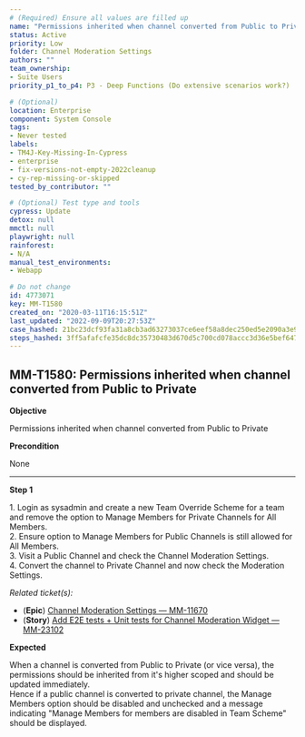 ```yaml
---
# (Required) Ensure all values are filled up
name: "Permissions inherited when channel converted from Public to Private"
status: Active
priority: Low
folder: Channel Moderation Settings
authors: ""
team_ownership: 
- Suite Users
priority_p1_to_p4: P3 - Deep Functions (Do extensive scenarios work?)

# (Optional)
location: Enterprise
component: System Console
tags:
- Never tested
labels: 
- TM4J-Key-Missing-In-Cypress
- enterprise
- fix-versions-not-empty-2022cleanup
- cy-rep-missing-or-skipped
tested_by_contributor: ""

# (Optional) Test type and tools
cypress: Update
detox: null
mmctl: null
playwright: null
rainforest: 
- N/A
manual_test_environments:
- Webapp

# Do not change
id: 4773071
key: MM-T1580
created_on: "2020-03-11T16:15:51Z"
last_updated: "2022-09-09T20:27:53Z"
case_hashed: 21bc23dcf93fa31a8cb3ad63273037ce6eef58a8dec250ed5e2090a3e95b6df6cc5109acb5294b9171f3cdbf4a72c1f1
steps_hashed: 3ff5afafcfe35dc8dc35730483d670d5c700cd078accc3d36e5bef647bbec4f85a8c33507dcba42a8110d17008b1c54d
---
```


<!-- (Auto-generated) Based on frontmatter's "key" and "name" -->

## MM-T1580: Permissions inherited when channel converted from Public to Private

**Objective**

Permissions inherited when channel converted from Public to Private

**Precondition**

None

---

**Step 1**

1\. Login as sysadmin and create a new Team Override Scheme for a team and remove the option to Manage Members for Private Channels for All Members.\
2\. Ensure option to Manage Members for Public Channels is still allowed for All Members.\
3\. Visit a Public Channel and check the Channel Moderation Settings.\
4\. Convert the channel to Private Channel and now check the Moderation Settings.

_Related ticket(s):_

- (**Epic**) [Channel Moderation Settings — MM-11670](https://mattermost.atlassian.net/browse/MM-11670)
- (**Story**) [Add E2E tests + Unit tests for Channel Moderation Widget — MM-23102](http://mmthttps%3A//mattermost.atlassian.net/browse/MM-23102)

**Expected**

When a channel is converted from Public to Private (or vice versa), the permissions should be inherited from it's higher scoped and should be updated immediately.\
Hence if a public channel is converted to private channel, the Manage Members option should be disabled and unchecked and a message indicating "Manage Members for members are disabled in Team Scheme" should be displayed.
